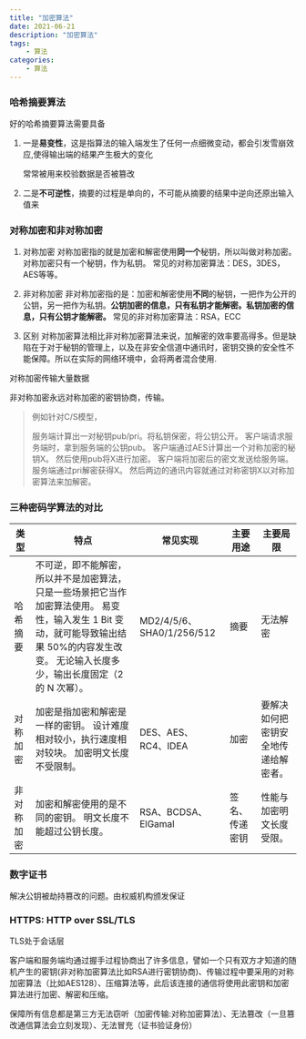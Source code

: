 ```yaml
---
title: "加密算法"
date: 2021-06-21
description: "加密算法"
tags:
    - 算法
categories:
    - 算法
---
```


### 哈希摘要算法

好的哈希摘要算法需要具备

1.  一是**易变性**，这是指算法的输入端发生了任何一点细微变动，都会引发雪崩效应,使得输出端的结果产生极大的变化

    常常被用来校验数据是否被篡改

2. 二是**不可逆性**，摘要的过程是单向的，不可能从摘要的结果中逆向还原出输入值来



### 对称加密和非对称加密

1. 对称加密
对称加密指的就是加密和解密使用**同一个**秘钥，所以叫做对称加密。对称加密只有一个秘钥，作为私钥。
常见的对称加密算法：DES，3DES，AES等等。

2. 非对称加密
非对称加密指的是：加密和解密使用**不同**的秘钥，一把作为公开的公钥，另一把作为私钥。**公钥加密的信息，只有私钥才能解密。私钥加密的信息，只有公钥才能解密。**
常见的非对称加密算法：RSA，ECC 

3. 区别
  对称加密算法相比非对称加密算法来说，加解密的效率要高得多。但是缺陷在于对于秘钥的管理上，以及在非安全信道中通讯时，密钥交换的安全性不能保障。所以在实际的网络环境中，会将两者混合使用.

  

  对称加密传输大量数据

  非对称加密永远对称加密的密钥协商，传输。

  > 例如针对C/S模型，
  >
  > 服务端计算出一对秘钥pub/pri。将私钥保密，将公钥公开。
  > 客户端请求服务端时，拿到服务端的公钥pub。
  > 客户端通过AES计算出一个对称加密的秘钥X。 然后使用pub将X进行加密。
  > 客户端将加密后的密文发送给服务端。服务端通过pri解密获得X。
  > 然后两边的通讯内容就通过对称密钥X以对称加密算法来加解密。 



### 三种密码学算法的对比

| 类型       | 特点                                                         | 常见实现                  | 主要用途       | 主要局限                             |
| ---------- | ------------------------------------------------------------ | ------------------------- | -------------- | ------------------------------------ |
| 哈希摘要   | 不可逆，即不能解密，所以并不是加密算法，只是一些场景把它当作加密算法使用。 易变性，输入发生 1 Bit 变动，就可能导致输出结果 50%的内容发生改变。 无论输入长度多少，输出长度固定（2 的 N 次幂）。 | MD2/4/5/6、SHA0/1/256/512 | 摘要           | 无法解密                             |
| 对称加密   | 加密是指加密和解密是一样的密钥。 设计难度相对较小，执行速度相对较块。 加密明文长度不受限制。 | DES、AES、RC4、IDEA       | 加密           | 要解决如何把密钥安全地传递给解密者。 |
| 非对称加密 | 加密和解密使用的是不同的密钥。 明文长度不能超过公钥长度。    | RSA、BCDSA、ElGamal       | 签名、传递密钥 | 性能与加密明文长度受限。             |



### 数字证书

解决公钥被劫持篡改的问题。由权威机构颁发保证



### HTTPS:  HTTP over SSL/TLS

TLS处于会话层

客户端和服务端均通过握手过程协商出了许多信息，譬如一个只有双方才知道的随机产生的密钥(非对称加密算法比如RSA进行密钥协商)、传输过程中要采用的对称加密算法（比如AES128）、压缩算法等，此后该连接的通信将使用此密钥和加密算法进行加密、解密和压缩。

保障所有信息都是第三方无法窃听（加密传输:对称加密算法）、无法篡改（一旦篡改通信算法会立刻发现）、无法冒充（证书验证身份）
